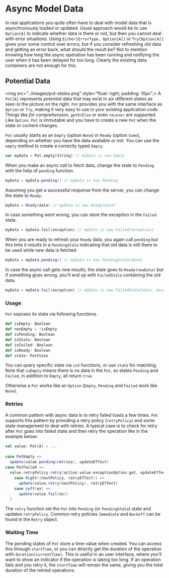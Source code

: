 # Async Model Data

In real applications you quite often have to deal with model data that is asynchronously loaded or updated. Usual approach would be to use `Option[A]` to
indicate whether data is there or not, but then you cannot deal with error situations. Using `Either[ErrorType, Option[A]]` or `Try[Option[A]]` gives your some
control over errors, but if you consider refreshing old data and getting an error back, what should the result be? Not to mention knowing how long the async
operation has been running and notifying the user when it has been delayed for too long. Clearly the existing data containers are not enough for this.

## Potential Data

<img src="../images/pot-states.png" style="float: right; padding: 10px";>
A `Pot[A]` represents _potential_ data that may exist in six different states as seen in the picture on the right. `Pot` provides you with the same interface as
`Option` or `Try`, making it very easy to use in your existing application code. Things like _for comprehension_, `getOrElse` or even `recover` are supported.
Like `Option`, `Pot` is immutable and you have to create a new `Pot` when the state or content changes.

`Pot` usually starts as an `Empty` (option `None`) or `Ready` (option `Some`), depending on whether you have the data available or not. You can use the `empty`
method to create a correctly typed `Empty`.

```scala
var myData = Pot.empty[String] // myData is now Empty
```

When you make an async call to fetch data, change the state to `Pending` with the help of `pending` function.

```scala
myData = myData.pending() // myData is now Pending
```

Assuming you get a successful response from the server, you can change the state to `Ready`.

```scala
myData = Ready(data) // myData is now Ready(data)
```

In case something went wrong, you can store the exception in the `Failed` state.

```scala
myData = myData.fail(exception) // myData is now Failed(exception)
```

When you are ready to refresh your `Ready` data, you again call `pending` but this time it results in a `PendingStale` indicating that old data is still there to be
used while new data is fetched.

```scala
myData = myData.pending() // myData is now PendingStale(data)
```

In case the async call gets new results, the state goes to `Ready(newData)` but if something goes wrong, you'll end up with `FailedStale` containing the
old data.

```scala
myData = myData.fail(exception) // myData is now FailedStale(data, exception)
```

### Usage

`Pot` exposes its state via following functions.

```scala
def isEmpty: Boolean
def nonEmpty = !isEmpty
def isPending: Boolean
def isStale: Boolean
def isFailed: Boolean
def isReady: Boolean
def state: PotState
```

You can query specific state via `isX` functions, or use `state` for matching. Note that `isEmpty` means there is no data in the `Pot`, so states `Pending` and
`Failed`, in addition to `Empty`, all return `true`.

Otherwise a `Pot` works like an `Option` (`Empty`, `Pending` and `Failed` work like `None`).

### Retries

A common pattern with async data is to retry failed loads a few times. `Pot` supports this pattern by providing a retry policy (`retryPolicy`) and some state
management to deal with retries. A typical case is to check for retry after `Pot` goes into failed state and then retry the operation like in the example below:

```scala
val value: Pot[A] = ...

case PotEmpty =>
  update(value.pending(retries), updateEffect)
case PotFailed =>
  value.retryPolicy.retry(action.value.exceptionOption.get, updateEffect) match {
    case Right((nextPolicy, retryEffect)) =>
      update(value.retry(nextPolicy), retryEffect)
    case Left(ex) =>
      update(value.fail(ex))
  }
```

The `retry` function set the `Pot` into `Pending` (or `PendingStale`) state and updates `retryPolicy`. Common retry policies `Immediate` and `Backoff` can be
found in the `Retry` object.

### Waiting Time

The pending states of `Pot` store a time value when created. You can access this through `startTime`, or you can directly get the duration of the operation
with `duration(currentTime)`. This is useful in an user interface, where you'll want to show an indicator if the operation is taking too long. If
an operation fails and you retry it, the `startTime` will remain the same, giving you the total duration of the retried operations.
